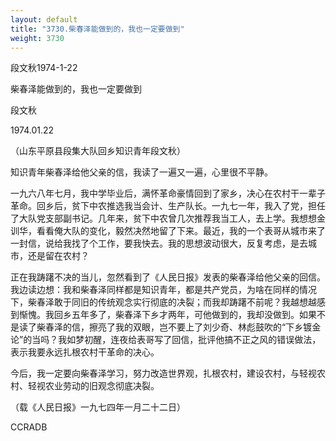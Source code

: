 ```yaml
---
layout: default
title: "3730.柴春泽能做到的，我也一定要做到"
weight: 3730
---
```


段文秋1974-1-22

柴春泽能做到的，我也一定要做到

段文秋

1974.01.22

（山东平原县段集大队回乡知识青年段文秋）

知识青年柴春泽给他父亲的信，我读了一遍又一遍，心里很不平静。

一九六八年七月，我中学毕业后，满怀革命豪情回到了家乡，决心在农村干一辈子革命。回乡后，贫下中农推选我当会计、生产队长。一九七一年，我入了党，担任了大队党支部副书记。几年来，贫下中农曾几次推荐我当工人，去上学。我想想金训华，看看俺大队的变化，毅然决然地留了下来。最近，我的一个表哥从城市来了一封信，说给我找了个工作，要我快去。我的思想波动很大，反复考虑，是去城市，还是留在农村？

正在我踌躇不决的当儿，忽然看到了《人民日报》发表的柴春泽给他父亲的回信。我边读边想：我和柴春泽同样都是知识青年，都是共产党员，为啥在同样的情况下，柴春泽敢于同旧的传统观念实行彻底的决裂；而我却踌躇不前呢？我越想越感到惭愧。我回乡五年多了，柴春泽下乡才两年，可他做到的，我却没做到。如果不是读了柴春泽的信，擦亮了我的双眼，岂不要上了刘少奇、林彪鼓吹的“下乡镀金论”的当吗？我如梦初醒，连夜给表哥写了回信，批评他搞不正之风的错误做法，表示我要永远扎根农村干革命的决心。

今后，我一定要向柴春泽学习，努力改造世界观，扎根农村，建设农村，与轻视农村、轻视农业劳动的旧观念彻底决裂。

（载《人民日报》一九七四年一月二十二日）

CCRADB

